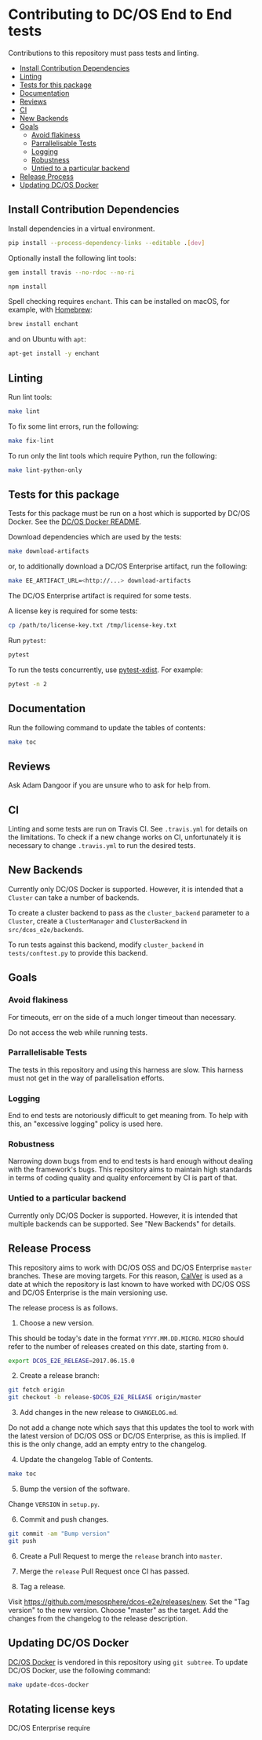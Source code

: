 # Contributing to DC/OS End to End tests

Contributions to this repository must pass tests and linting.

<!--lint disable list-item-indent-->
<!--lint disable list-item-bullet-indent-->
<!-- START doctoc generated TOC please keep comment here to allow auto update -->
<!-- DON'T EDIT THIS SECTION, INSTEAD RE-RUN doctoc TO UPDATE -->


- [Install Contribution Dependencies](#install-contribution-dependencies)
- [Linting](#linting)
- [Tests for this package](#tests-for-this-package)
- [Documentation](#documentation)
- [Reviews](#reviews)
- [CI](#ci)
- [New Backends](#new-backends)
- [Goals](#goals)
  - [Avoid flakiness](#avoid-flakiness)
  - [Parrallelisable Tests](#parrallelisable-tests)
  - [Logging](#logging)
  - [Robustness](#robustness)
  - [Untied to a particular backend](#untied-to-a-particular-backend)
- [Release Process](#release-process)
- [Updating DC/OS Docker](#updating-dcos-docker)

<!-- END doctoc generated TOC please keep comment here to allow auto update -->
<!--lint enable list-item-indent-->
<!--lint enable list-item-bullet-indent-->

## Install Contribution Dependencies

Install dependencies in a virtual environment.

```sh
pip install --process-dependency-links --editable .[dev]
```

Optionally install the following lint tools:

```sh
gem install travis --no-rdoc --no-ri
```

```sh
npm install
```

Spell checking requires `enchant`.
This can be installed on macOS, for example, with [Homebrew](http://brew.sh):

```sh
brew install enchant
```

and on Ubuntu with `apt`:

```sh
apt-get install -y enchant
```

## Linting

Run lint tools:

```sh
make lint
```

To fix some lint errors, run the following:

```sh
make fix-lint
```

To run only the lint tools which require Python, run the following:

```sh
make lint-python-only
```

## Tests for this package

Tests for this package must be run on a host which is supported by DC/OS Docker.
See the [DC/OS Docker README](https://github.com/dcos/dcos-docker/blob/master/README.md).

Download dependencies which are used by the tests:

```sh
make download-artifacts
```

or, to additionally download a DC/OS Enterprise artifact, run the following:

```sh
make EE_ARTIFACT_URL=<http://...> download-artifacts
```

The DC/OS Enterprise artifact is required for some tests.

A license key is required for some tests:

```sh
cp /path/to/license-key.txt /tmp/license-key.txt
```

Run `pytest`:

```sh
pytest
```

To run the tests concurrently, use [pytest-xdist](https://github.com/pytest-dev/pytest-xdist).
For example:

```sh
pytest -n 2
```

## Documentation

Run the following command to update the tables of contents:

```sh
make toc
```

## Reviews

Ask Adam Dangoor if you are unsure who to ask for help from.

## CI

Linting and some tests are run on Travis CI.
See `.travis.yml` for details on the limitations.
To check if a new change works on CI, unfortunately it is necessary to change `.travis.yml` to run the desired tests.

## New Backends

Currently only DC/OS Docker is supported.
However, it is intended that a `Cluster` can take a number of backends.

To create a cluster backend to pass as the `cluster_backend` parameter to a `Cluster`, create a `ClusterManager` and `ClusterBackend` in `src/dcos_e2e/backends`.

To run tests against this backend, modify `cluster_backend` in `tests/conftest.py` to provide this backend.

## Goals

### Avoid flakiness

For timeouts, err on the side of a much longer timeout than necessary.

Do not access the web while running tests.

### Parrallelisable Tests

The tests in this repository and using this harness are slow.
This harness must not get in the way of parallelisation efforts.

### Logging

End to end tests are notoriously difficult to get meaning from.
To help with this, an "excessive logging" policy is used here.

### Robustness

Narrowing down bugs from end to end tests is hard enough without dealing with the framework's bugs.
This repository aims to maintain high standards in terms of coding quality and quality enforcement by CI is part of that.

### Untied to a particular backend

Currently only DC/OS Docker is supported.
However, it is intended that multiple backends can be supported.
See "New Backends" for details.

## Release Process

This repository aims to work with DC/OS OSS and DC/OS Enterprise `master` branches.
These are moving targets.
For this reason, [CalVer](http://calver.org/) is used as a date at which the repository is last known to have worked with DC/OS OSS and DC/OS Enterprise is the main versioning use.

The release process is as follows.

1. Choose a new version.

This should be today's date in the format `YYYY.MM.DD.MICRO`.
`MICRO` should refer to the number of releases created on this date, starting from `0`.

```sh
export DCOS_E2E_RELEASE=2017.06.15.0
```

2. Create a release branch:

```sh
git fetch origin
git checkout -b release-$DCOS_E2E_RELEASE origin/master
```

3. Add changes in the new release to `CHANGELOG.md`.

Do not add a change note which says that this updates the tool to work with the latest version of DC/OS OSS or DC/OS Enterprise, as this is implied.
If this is the only change, add an empty entry to the changelog.

4. Update the changelog Table of Contents.

```sh
make toc
```

5. Bump the version of the software.

Change `VERSION` in `setup.py`.

6. Commit and push changes.

```sh
git commit -am "Bump version"
git push
```

6. Create a Pull Request to merge the `release` branch into `master`.

7. Merge the `release` Pull Request once CI has passed.

8. Tag a release.

Visit <https://github.com/mesosphere/dcos-e2e/releases/new>.
Set the "Tag version" to the new version.
Choose "master" as the target.
Add the changes from the changelog to the release description.

## Updating DC/OS Docker

[DC/OS Docker](https://github.com/dcos/dcos-docker.git) is vendored in this repository using `git subtree`.
To update DC/OS Docker, use the following command:

```sh
make update-dcos-docker
```

## Rotating license keys

DC/OS Enterprise require

